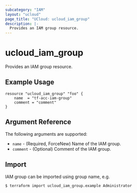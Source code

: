 ```yaml
---
subcategory: "IAM"
layout: "ucloud"
page_title: "UCloud: ucloud_iam_group"
description: |-
  Provides an IAM group resource.
---
```


# ucloud_iam_group

Provides an IAM group resource.

## Example Usage

```hcl
resource "ucloud_iam_group" "foo" {
	name  = "tf-acc-iam-group"
	comment = "comment"
}
```

## Argument Reference

The following arguments are supported:

* `name` - (Required, ForceNew) Name of the IAM group.
* `comment` - (Optional) Comment of the IAM group.

## Import
IAM group can be imported using group name, e.g.

```
$ terraform import ucloud_iam_group.example Administrator
```